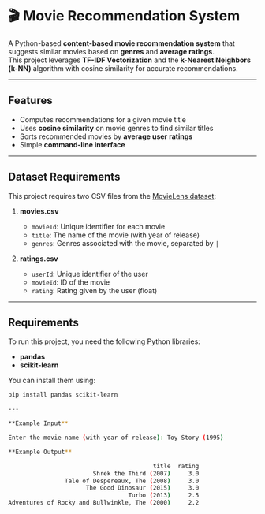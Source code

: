 # 🎬 Movie Recommendation System  

A Python-based **content-based movie recommendation system** that suggests similar movies based on **genres** and **average ratings**.  
This project leverages **TF-IDF Vectorization** and the **k-Nearest Neighbors (k-NN)** algorithm with cosine similarity for accurate recommendations.  

---

## Features  

- Computes recommendations for a given movie title  
- Uses **cosine similarity** on movie genres to find similar titles  
- Sorts recommended movies by **average user ratings**  
- Simple **command-line interface**  

---

## Dataset Requirements  

This project requires two CSV files from the [MovieLens dataset](https://grouplens.org/datasets/movielens/):  

1. **movies.csv**  
   - `movieId`: Unique identifier for each movie  
   - `title`: The name of the movie (with year of release)  
   - `genres`: Genres associated with the movie, separated by `|`  

2. **ratings.csv**  
   - `userId`: Unique identifier of the user  
   - `movieId`: ID of the movie  
   - `rating`: Rating given by the user (float)  

---

## Requirements  

To run this project, you need the following Python libraries:  

- **pandas**  
- **scikit-learn**  

You can install them using:  

```bash
pip install pandas scikit-learn

---  

**Example Input**  

Enter the movie name (with year of release): Toy Story (1995)

**Example Output**

                                         title  rating
                        Shrek the Third (2007)     3.0
                Tale of Despereaux, The (2008)     3.0
                      The Good Dinosaur (2015)     3.0
                                  Turbo (2013)     2.5
Adventures of Rocky and Bullwinkle, The (2000)     2.2
